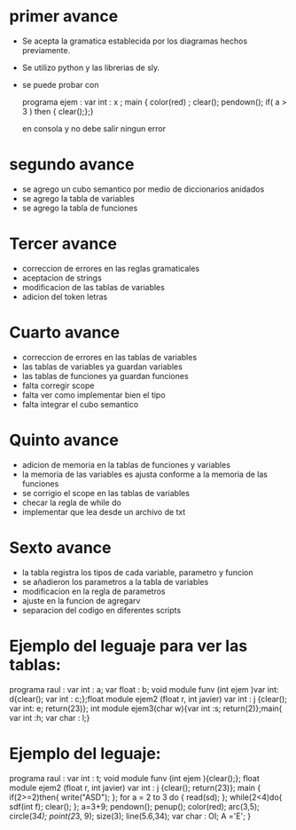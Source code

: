 # primer avance
- Se acepta la gramatica establecida por los diagramas hechos previamente.
- Se utilizo python y las librerias de sly.
- se puede probar con 

  programa ejem  : var int : x ; main { color(red) ; clear(); pendown(); if( a > 3 ) then { clear();};}   
  
  en consola y no debe salir ningun error

# segundo avance 
- se agrego un cubo semantico por medio de diccionarios anidados
- se agrego la tabla de variables 
- se agrego la tabla de funciones


# Tercer avance 
- correccion de errores en las reglas gramaticales
- aceptacion de strings
- modificacion de las tablas de variables
- adicion del token letras 

# Cuarto avance 
- correccion de errores en las tablas de variables
- las tablas de variables ya guardan variables
- las tablas de funciones ya guardan funciones
- falta corregir scope
- falta ver como implementar bien el tipo 
- falta integrar el cubo semantico

# Quinto avance 
- adicion de memoria en la tablas de funciones y variables
- la memoria de las variables es ajusta conforme a la memoria de las funciones
- se corrigio el scope en las tablas de variables 
- checar la regla de while do
- implementar que lea desde  un archivo de txt

# Sexto avance
- la tabla registra los tipos de cada variable, parametro y funcion
- se añadieron los parametros a la tabla de variables 
- modificacion en la regla de parametros
- ajuste en la funcion de agregarv
- separacion del codigo en diferentes scripts 

# Ejemplo del leguaje para ver las tablas:

programa raul : var int : a; var float : b; void module funv (int ejem )var int: d{clear(); var int : c;};float module ejem2 (float r, int javier) var int : j {clear(); var int: e; return(23)}; int module ejem3(char w){var int :s; return(2)};main{ var int :h; var char : l;}

# Ejemplo del leguaje:

programa raul : 
var int : t; 
void module funv (int ejem ){clear();};
float module ejem2 (float r, int javier) 
var int : j {clear(); return(23)}; 
main {
	if(2>=2)then{
		write("ASD");
	};
	for a = 2 to 3 do {
		read(sd);
	}; 
	while(2<4)do{
		sdf(int f);
		clear();
	};
	a=3+9; 
	pendown(); 
	penup(); 
	color(red); 
	arc(3,5); 
	circle(3*4); 
	point(2*3, 9); 
	size(3);
	line(5.6,34); 
	var char : OI; 
	A ='E';
}
